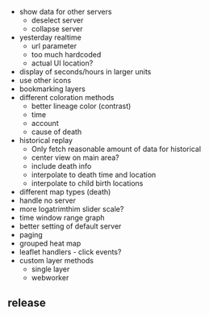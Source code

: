 - show data for other servers
  - deselect server
  - collapse server
- yesterday realtime
  - url parameter
  - too much hardcoded
  - actual UI location?
- display of seconds/hours in larger units
- use other icons
- bookmarking layers
- different coloration methods
  - better lineage color (contrast)
  - time
  - account
  - cause of death
- historical replay
  - Only fetch reasonable amount of data for historical
  - center view on main area?
  - include death info
  - interpolate to death time and location
  - interpolate to child birth locations
- different map types (death)
- handle no server
- more logatrimthim slider scale?
- time window range graph
- better setting of default server
- paging
- grouped heat map
- leaflet handlers - click events?
- custom layer methods
  - single layer
  - webworker

## release
